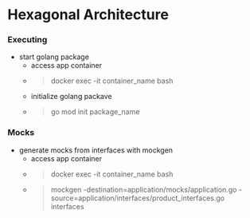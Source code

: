 # Hexagonal Architecture

### Executing
- start golang package
  - access app container
  - > docker exec -it container_name bash
  - initialize golang packave
  - > go mod init package_name

### Mocks
- generate mocks from interfaces with mockgen
  - access app container
  - > docker exec -it container_name bash
  - > mockgen -destination=application/mocks/application.go -source=application/interfaces/product_interfaces.go interfaces